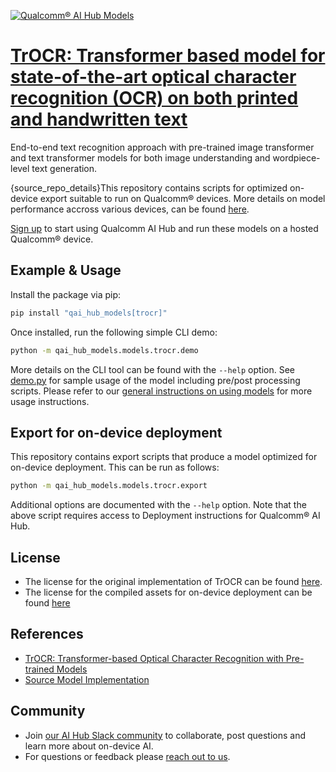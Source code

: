 [![Qualcomm® AI Hub Models](https://qaihub-public-assets.s3.us-west-2.amazonaws.com/qai-hub-models/quic-logo.jpg)](../../README.md)


# [TrOCR: Transformer based model for state-of-the-art optical character recognition (OCR) on both printed and handwritten text](https://aihub.qualcomm.com/models/trocr)

End-to-end text recognition approach with pre-trained image transformer and text transformer models for both image understanding and wordpiece-level text generation.

{source_repo_details}This repository contains scripts for optimized on-device
export suitable to run on Qualcomm® devices. More details on model performance
accross various devices, can be found [here](https://aihub.qualcomm.com/models/trocr).

[Sign up](https://myaccount.qualcomm.com/signup) to start using Qualcomm AI Hub and run these models on a hosted Qualcomm® device.




## Example & Usage

Install the package via pip:
```bash
pip install "qai_hub_models[trocr]"
```


Once installed, run the following simple CLI demo:

```bash
python -m qai_hub_models.models.trocr.demo
```
More details on the CLI tool can be found with the `--help` option. See
[demo.py](demo.py) for sample usage of the model including pre/post processing
scripts. Please refer to our [general instructions on using
models](../../../#getting-started) for more usage instructions.

## Export for on-device deployment

This repository contains export scripts that produce a model optimized for
on-device deployment. This can be run as follows:

```bash
python -m qai_hub_models.models.trocr.export
```
Additional options are documented with the `--help` option. Note that the above
script requires access to Deployment instructions for Qualcomm® AI Hub.


## License
* The license for the original implementation of TrOCR can be found
  [here](https://github.com/microsoft/unilm/blob/master/LICENSE).
* The license for the compiled assets for on-device deployment can be found [here](https://qaihub-public-assets.s3.us-west-2.amazonaws.com/qai-hub-models/Qualcomm+AI+Hub+Proprietary+License.pdf)


## References
* [TrOCR: Transformer-based Optical Character Recognition with Pre-trained Models](https://arxiv.org/abs/2109.10282)
* [Source Model Implementation](https://huggingface.co/microsoft/trocr-small-stage1)



## Community
* Join [our AI Hub Slack community](https://aihub.qualcomm.com/community/slack) to collaborate, post questions and learn more about on-device AI.
* For questions or feedback please [reach out to us](mailto:ai-hub-support@qti.qualcomm.com).


